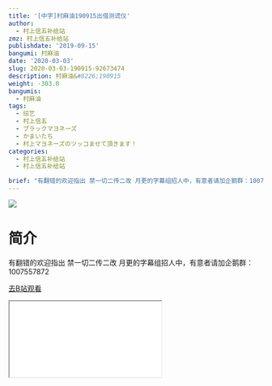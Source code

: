 ```yaml
---
title: '[中字]村麻油190915出借测谎仪'
author:
  - 村上信五补给站
zmz: 村上信五补给站
publishdate: '2019-09-15'
bangumi: 村麻油
date: '2020-03-03'
slug: 2020-03-03-190915-92673474
description: 村麻油&#8226;190915
weight: -303.0
bangumis:
  - 村麻油
tags:
  - 综艺
  - 村上信五
  - ブラックマヨネーズ
  - かまいたち
  - 村上マヨネーズのツッコませて頂きます！
categories:
  - 村上信五补给站
  - 村上信五补给站

brief: "有翻错的欢迎指出 禁一切二传二改 月更的字幕组招人中，有意者请加企鹅群：1007557872"
---
```

![](https://raw.githubusercontent.com/tcgriffith/owaraisite/master/static/tmpimg/b2021ebef187f24b374bbef0cf288ad709c7de65.jpg.480.jpg)
# 简介  
有翻错的欢迎指出
禁一切二传二改
月更的字幕组招人中，有意者请加企鹅群：1007557872  

[去B站观看](https://www.bilibili.com/video/av92673474/)
<div class ="resp-container"><iframe class="testiframe" src="//player.bilibili.com/player.html?aid=92673474"", scrolling="no", allowfullscreen="true" > </iframe></div> 
